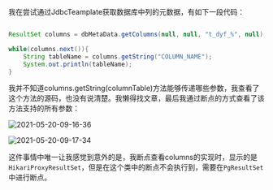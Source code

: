 我在尝试通过JdbcTeamplate获取数据库中列的元数据，有如下一段代码：

~~~ java

ResultSet columns = dbMetaData.getColumns(null, null, "t_dyf_%", null);

while(columns.next()){
    String tableName = columns.getString("COLUMN_NAME");
    System.out.println(tableName);
}

~~~

我并不知道columns.getString(columnTable)方法能够传递哪些参数，我查看了这个方法的源码，也没有说清楚。我懒得找文章，最后我通过断点的方式查看了该方法支持的所有参数：

![2021-05-20-09-16-36](https://junjie2018sz.oss-cn-shenzhen.aliyuncs.com/images/2021-05-20-09-16-36.png)

![2021-05-20-09-17-34](https://junjie2018sz.oss-cn-shenzhen.aliyuncs.com/images/2021-05-20-09-17-34.png)

这件事情中唯一让我感觉到意外的是，我断点查看columns的实现时，显示的是`HikariProxyResultSet`，但是在这个类中的断点不会执行到，需要在`PgResultSet`中进行断点。